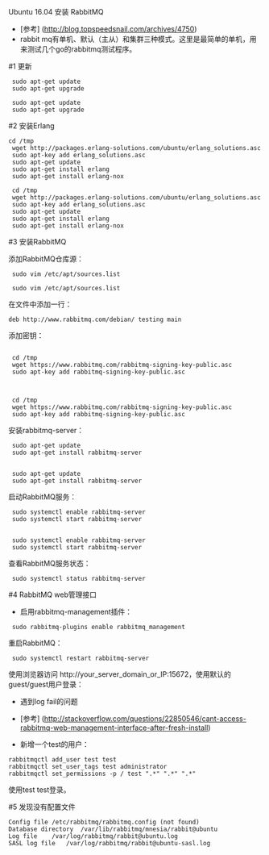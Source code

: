 Ubuntu 16.04 安装 RabbitMQ

- [参考] (http://blog.topspeedsnail.com/archives/4750)
- rabbit mq有单机、默认（主从）和集群三种模式。这里是最简单的单机，用来测试几个go的rabbitmq测试程序。


#1 更新

```
 sudo apt-get update
 sudo apt-get upgrade

 sudo apt-get update
 sudo apt-get upgrade
```

#2 安装Erlang

```
cd /tmp
 wget http://packages.erlang-solutions.com/ubuntu/erlang_solutions.asc
 sudo apt-key add erlang_solutions.asc
 sudo apt-get update
 sudo apt-get install erlang
 sudo apt-get install erlang-nox

 cd /tmp
 wget http://packages.erlang-solutions.com/ubuntu/erlang_solutions.asc
 sudo apt-key add erlang_solutions.asc
 sudo apt-get update
 sudo apt-get install erlang
 sudo apt-get install erlang-nox

```
#3 安装RabbitMQ

添加RabbitMQ仓库源：

```
 sudo vim /etc/apt/sources.list

 sudo vim /etc/apt/sources.list
```

在文件中添加一行：

```
deb http://www.rabbitmq.com/debian/ testing main
```


添加密钥：
```

 cd /tmp
 wget https://www.rabbitmq.com/rabbitmq-signing-key-public.asc
 sudo apt-key add rabbitmq-signing-key-public.asc



 cd /tmp
 wget https://www.rabbitmq.com/rabbitmq-signing-key-public.asc
 sudo apt-key add rabbitmq-signing-key-public.asc
```


安装rabbitmq-server：

```
 sudo apt-get update
 sudo apt-get install rabbitmq-server


 sudo apt-get update
 sudo apt-get install rabbitmq-server
```

启动RabbitMQ服务：

```
 sudo systemctl enable rabbitmq-server
 sudo systemctl start rabbitmq-server


 sudo systemctl enable rabbitmq-server
 sudo systemctl start rabbitmq-server

```

查看RabbitMQ服务状态：

```
 sudo systemctl status rabbitmq-server
```



#4 RabbitMQ web管理接口

- 启用rabbitmq-management插件：

```
 sudo rabbitmq-plugins enable rabbitmq_management
```

重启RabbitMQ：

```
 sudo systemctl restart rabbitmq-server

```


使用浏览器访问 http://your_server_domain_or_IP:15672，使用默认的guest/guest用户登录：

- 遇到log fail的问题
- [参考] (http://stackoverflow.com/questions/22850546/cant-access-rabbitmq-web-management-interface-after-fresh-install)

- 新增一个test的用户： 
```
rabbitmqctl add_user test test
rabbitmqctl set_user_tags test administrator
rabbitmqctl set_permissions -p / test ".*" ".*" ".*"
```
使用test test登录。

#5 发现没有配置文件

```
Config file	/etc/rabbitmq/rabbitmq.config (not found)
Database directory	/var/lib/rabbitmq/mnesia/rabbit@ubuntu
Log file	/var/log/rabbitmq/rabbit@ubuntu.log
SASL log file	/var/log/rabbitmq/rabbit@ubuntu-sasl.log
```